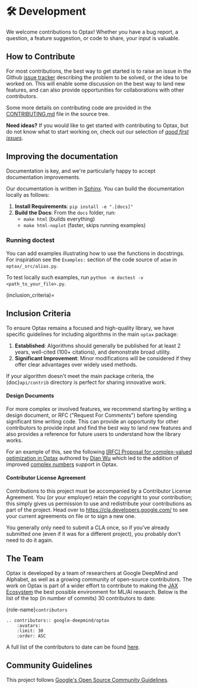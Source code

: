 # 🛠️ Development

We welcome contributions to Optax! Whether you have a bug report, a question,
a feature suggestion, or code to share, your input is valuable.

## How to Contribute

For most contributions, the best way to get started is to raise an issue in the
Github [issue tracker](https://github.com/deepmind/optax/issues) describing the
problem to be solved, or the idea to be worked on. This will enable some
discussion on the best way to land new features, and can also provide
opportunities for collaborations with other contributors.

Some more details on contributing code are provided in the
[CONTRIBUTING.md](https://github.com/google-deepmind/optax/blob/main/CONTRIBUTING.md)
file in the source tree.

**Need ideas?** If you would like to get started with contributing to Optax, but do not know
what to start working on, check out our selection of [*good first issues*](https://github.com/google-deepmind/optax/issues?q=is%3Aissue+is%3Aopen+label%3A%22good+first+issue%22).


## Improving the documentation

Documentation is key, and we're particularly happy to accept documentation improvements.

Our documentation is written in [Sphinx](https://www.sphinx-doc.org/en/master/). You can
build the documentation locally as follows:

1. **Install Requirements**: `pip install -e ".[docs]"`
2. **Build the Docs**: From the `docs` folder, run:
   * `make html` (builds everything)
   * `make html-noplot` (faster, skips running examples)


### Running doctest
You can add examples illustrating how to use the functions in docstrings. For
inspiration see the `Examples:` section of the code source of `adam` in 
`optax/_src/alias.py`.

To test locally such examples, run 
`python -m doctest -v <path_to_your_file>.py`.

(inclusion_criteria)=
## Inclusion Criteria

To ensure Optax remains a focused and high-quality library, we have specific guidelines for including algorithms in the main `optax` package:

1. **Established**: Algorithms should generally be published for at least 2 years, well-cited (100+ citations), and demonstrate broad utility.
2. **Significant Improvement**: Minor modifications will be considered if they offer clear advantages over widely used methods.

If your algorithm doesn't meet the main package criteria, the {doc}`api/contrib` directory is perfect for sharing innovative work.


#### Design Documents

For more complex or involved features, we recommend starting by writing a
design document, or RFC ("Request For Comments") before spending significant
time writing code. This can provide an opportunity for other contributors to
provide input and find the best way to land new features and also provides a
reference for future users to understand how the library works.

For an example of this, see the following
[[RFC] Proposal for complex-valued optimization in Optax](https://gist.github.com/wdphy16/118aef6fb5f82c49790d7678cf87da29) authored by [Dian Wu](https://github.com/wdphy16) which led to the addition of improved [complex numbers](https://optax.readthedocs.io/en/latest/api/contrib.html?complex-valued-optimization#complex-valued-optimization) support in Optax.


#### Contributor License Agreement

Contributions to this project must be accompanied by a Contributor License
Agreement. You (or your employer) retain the copyright to your contribution;
this simply gives us permission to use and redistribute your contributions as
part of the project. Head over to <https://cla.developers.google.com/> to see
your current agreements on file or to sign a new one.

You generally only need to submit a CLA once, so if you've already submitted one
(even if it was for a different project), you probably don't need to do it
again.


## The Team

Optax is developed by a team of researchers at Google DeepMind and Alphabet, as well as a growing community of open-source contributors. The work on Optax is part of a wider effort to contribute to making the [JAX Ecosystem](https://deepmind.google/discover/blog/using-jax-to-accelerate-our-research/) the best possible environment for ML/AI research. Below is the list of the top (in number of commits) 30 contributors to date:


{role-name}`contributors`

```{eval-rst}
.. contributors:: google-deepmind/optax
    :avatars:
    :limit: 30
    :order: ASC
```

A full list of the contributors to date can be found [here](https://github.com/deepmind/optax/graphs/contributors).


## Community Guidelines

This project follows
[Google's Open Source Community Guidelines](https://opensource.google.com/conduct/).
